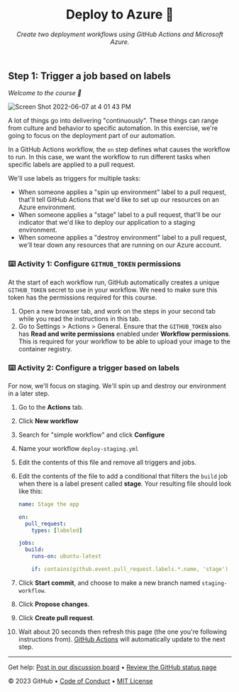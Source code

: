 <header>

<!--
  <<< Author notes: Course header >>>
  Include a 1280x640 image, course title in sentence case, and a concise description in emphasis.
  In your repository settings: enable template repository, add your 1280x640 social image, auto delete head branches.
  Add your open source license, GitHub uses MIT license.
-->

# Deploy to Azure 🧪

_Create two deployment workflows using GitHub Actions and Microsoft Azure._

</header>

<!--
  <<< Author notes: Step 1 >>>
  Choose 3-5 steps for your course.
  The first step is always the hardest, so pick something easy!
  Link to docs.github.com for further explanations.
  Encourage users to open new tabs for steps!
-->

## Step 1: Trigger a job based on labels

_Welcome to the course :tada:_

![Screen Shot 2022-06-07 at 4 01 43 PM](https://user-images.githubusercontent.com/6351798/172490466-00f27580-8906-471f-ae83-ef3b6370df7d.png)

A lot of things go into delivering "continuously". These things can range from culture and behavior to specific automation. In this exercise, we're going to focus on the deployment part of our automation.

In a GitHub Actions workflow, the `on` step defines what causes the workflow to run. In this case, we want the workflow to run different tasks when specific labels are applied to a pull request.

We'll use labels as triggers for multiple tasks:

- When someone applies a "spin up environment" label to a pull request, that'll tell GitHub Actions that we'd like to set up our resources on an Azure environment.
- When someone applies a "stage" label to a pull request, that'll be our indicator that we'd like to deploy our application to a staging environment.
- When someone applies a "destroy environment" label to a pull request, we'll tear down any resources that are running on our Azure account.

### :keyboard: Activity 1: Configure `GITHUB_TOKEN` permissions

At the start of each workflow run, GitHub automatically creates a unique `GITHUB_TOKEN` secret to use in your workflow. We need to make sure this token has the permissions required for this course.

1. Open a new browser tab, and work on the steps in your second tab while you read the instructions in this tab.
1. Go to Settings > Actions > General. Ensure that the `GITHUB_TOKEN` also has **Read and write permissions** enabled under **Workflow permissions**. This is required for your workflow to be able to upload your image to the container registry.

### :keyboard: Activity 2: Configure a trigger based on labels

For now, we'll focus on staging. We'll spin up and destroy our environment in a later step.

1. Go to the **Actions** tab.
1. Click **New workflow**
1. Search for "simple workflow" and click **Configure**
1. Name your workflow `deploy-staging.yml`
1. Edit the contents of this file and remove all triggers and jobs.
1. Edit the contents of the file to add a conditional that filters the `build` job when there is a label present called **stage**. Your resulting file should look like this:

   ```yaml
   name: Stage the app

   on:
     pull_request:
       types: [labeled]

   jobs:
     build:
       runs-on: ubuntu-latest

       if: contains(github.event.pull_request.labels.*.name, 'stage')
   ```

1. Click **Start commit**, and choose to make a new branch named `staging-workflow`.
1. Click **Propose changes**.
1. Click **Create pull request**.
1. Wait about 20 seconds then refresh this page (the one you're following instructions from). [GitHub Actions](https://docs.github.com/en/actions) will automatically update to the next step.

<footer>

<!--
  <<< Author notes: Footer >>>
  Add a link to get support, GitHub status page, code of conduct, license link.
-->

---

Get help: [Post in our discussion board](https://github.com/orgs/skills/discussions/categories/deploy-to-azure) &bull; [Review the GitHub status page](https://www.githubstatus.com/)

&copy; 2023 GitHub &bull; [Code of Conduct](https://www.contributor-covenant.org/version/2/1/code_of_conduct/code_of_conduct.md) &bull; [MIT License](https://gh.io/mit)

</footer>
